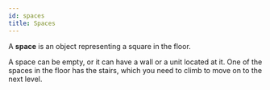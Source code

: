 ```yaml
---
id: spaces
title: Spaces
---
```


A **space** is an object representing a square in the floor.

A space can be empty, or it can have a wall or a unit located at it. One of the
spaces in the floor has the stairs, which you need to climb to move on to the
next level.
